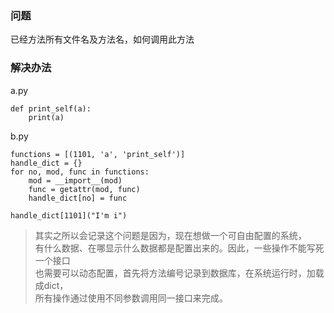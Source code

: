### 问题
已经方法所有文件名及方法名，如何调用此方法  
### 解决办法
a.py
```
def print_self(a):
    print(a)
```
b.py
```
functions = [(1101, 'a', 'print_self')]
handle_dict = {}
for no, mod, func in functions:
    mod = __import__(mod)
    func = getattr(mod, func)
    handle_dict[no] = func
    
handle_dict[1101]("I'm i")
```

> 其实之所以会记录这个问题是因为，现在想做一个可自由配置的系统，  
> 有什么数据、在哪显示什么数据都是配置出来的。因此，一些操作不能写死一个接口  
> 也需要可以动态配置，首先将方法编号记录到数据库，在系统运行时，加载成dict，  
> 所有操作通过使用不同参数调用同一接口来完成。  
